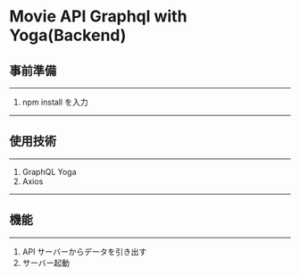# Movie API Graphql with Yoga(Backend)

## 事前準備

---

1. npm install を入力

---

## 使用技術

---

1. GraphQL Yoga
2. Axios

---

## 機能

---

1. API サーバーからデータを引き出す
2. サーバー起動
